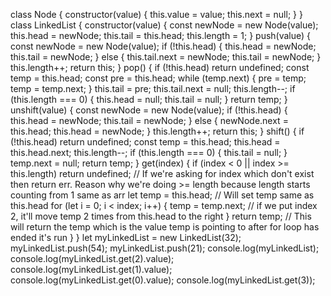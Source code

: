 class Node {
  constructor(value) {
    this.value = value;
    this.next = null;
  }
}
class LinkedList {
  constructor(value) {
    const newNode = new Node(value);
    this.head = newNode;
    this.tail = this.head;
    this.length = 1;
  }
  push(value) {
    const newNode = new Node(value);
    if (!this.head) {
      this.head = newNode;
      this.tail = newNode;
    } else {
      this.tail.next = newNode;
      this.tail = newNode;
    }
    this.length++;
    return this;
  }
  pop() {
    if (!this.head) return undefined;
    const temp = this.head;
    const pre = this.head;
    while (temp.next) {
      pre = temp;
      temp = temp.next;
    }
    this.tail = pre;
    this.tail.next = null;
    this.length--;
    if (this.length === 0) {
      this.head = null;
      this.tail = null;
    }
    return temp;
  }
  unshift(value) {
    const newNode = new Node(value);
    if (!this.head) {
      this.head = newNode;
      this.tail = newNode;
    } else {
      newNode.next = this.head;
      this.head = newNode;
    }
    this.length++;
    return this;
  }
  shift() {
    if (!this.head) return undefined;
    const temp = this.head;
    this.head = this.head.next;
    this.length--;
    if (this.length === 0) {
      this.tail = null;
    }
    temp.next = null;
    return temp;
  }
  get(index) {
    if (index < 0 || index >= this.length) return undefined; // If we're asking for index which don't exist then return err. Reason why we're doing >= length because length starts counting from 1 same as arr
    let temp = this.head; // Will set temp same as this.head
    for (let i = 0; i < index; i++) {
      temp = temp.next; // if we put index 2, it'll move temp 2 times from this.head to the right 
    }
    return temp; // This will return the temp which is the value temp is pointing to after for loop has ended it's run
  }
}
let myLinkedList = new LinkedList(32);
myLinkedList.push(54);
myLinkedList.push(21);
console.log(myLinkedList);
console.log(myLinkedList.get(2).value);
console.log(myLinkedList.get(1).value);
console.log(myLinkedList.get(0).value);
console.log(myLinkedList.get(3));

